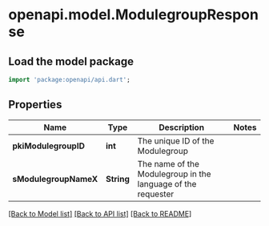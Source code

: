 # openapi.model.ModulegroupResponse

## Load the model package
```dart
import 'package:openapi/api.dart';
```

## Properties
Name | Type | Description | Notes
------------ | ------------- | ------------- | -------------
**pkiModulegroupID** | **int** | The unique ID of the Modulegroup | 
**sModulegroupNameX** | **String** | The name of the Modulegroup in the language of the requester | 

[[Back to Model list]](../README.md#documentation-for-models) [[Back to API list]](../README.md#documentation-for-api-endpoints) [[Back to README]](../README.md)


